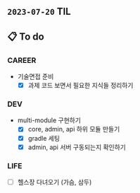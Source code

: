 ## `2023-07-20` TIL

## 📋 To do

### CAREER
  
- 기술면접 준비
  - [x] 과제 코드 보면서 필요한 지식들 정리하기

### DEV

- multi-module 구현하기
  - [x] core, admin, api 하위 모듈 만들기
  - [x] gradle 세팅
  - [x] admin, api 서버 구동되는지 확인하기

### LIFE

- [ ] 헬스장 다녀오기 (가슴, 삼두)